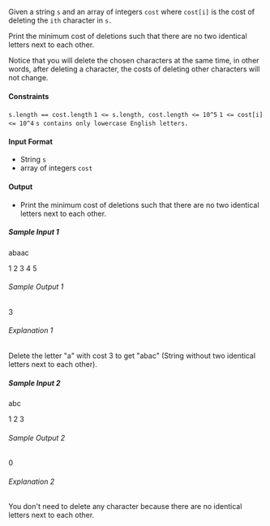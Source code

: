 Given a string `s` and an array of integers `cost` where `cost[i]` is the cost of deleting the `ith` character in `s.`

Print the minimum cost of deletions such that there are no two identical letters next to each other.

Notice that you will delete the chosen characters at the same time, in other words, after deleting a character, the costs of deleting other characters will not change.

#### Constraints
`s.length == cost.length`
`1 <= s.length, cost.length <= 10^5`
`1 <= cost[i] <= 10^4`
`s contains only lowercase English letters.`

#### Input Format
* String `s`
* array of integers `cost`
   
#### Output 
* Print the minimum cost of deletions such that there are no two identical letters next to each other.

##### Sample Input 1
abaac

1 2 3 4 5
###### Sample Output 1
3
###### Explanation 1
Delete the letter "a" with cost 3 to get "abac" (String without two identical letters next to each other).


##### Sample Input 2
abc

1 2 3
###### Sample Output 2
0
###### Explanation 2
You don't need to delete any character because there are no identical letters next to each other.

